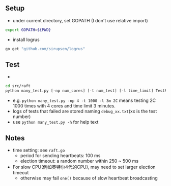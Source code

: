 ## Setup
- under current directory, set GOPATH (I don't use relative import)
```bash
export GOPATH=${PWD}
```
- install logrus
```bash
go get "github.com/sirupsen/logrus"
```

## Test
- 
```bash
cd src/raft
python many_test.py [-np num_cores] [-t num_test] [-l time_limit] TestRegex
```
- e.g. `python many_test.py -np 4 -t 1000 -l 3m 2C` means testing 2C 1000 times with 4 cores and time limit 3 minutes.
- logs of tests that failed are stored naming `debug_xx.txt`(xx is the test number)
- use `python many_test.py -h` for help text

## Notes
- time setting: see `raft.go`
    - period for sending heartbeats: 100 ms
    - election timeout: a random number within 250 ~ 500 ms
- For slow CPU(例如英特尔4代的CPU), may need to set larger election timeout 
    - otherwise may fail `one()` because of slow heartbeat broadcasting
